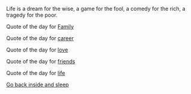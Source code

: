 Life is a dream for the wise, 
a game for the fool, 
a comedy for the rich, 
a tragedy for the poor.



Quote of the day for [Family](family/family.md)

Quote of the day for [career](career/career.md)

Quote of the day for [love](love/love.md)

Quote of the day for [friends](friends/friends.md)

Quote of the day for [life](life/life.md)



[Go back inside and sleep](../marshmallow.md)

